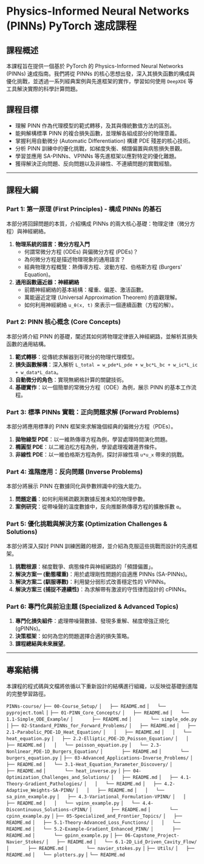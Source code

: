 # Physics-Informed Neural Networks (PINNs) PyTorch 速成課程

## 課程概述

本課程旨在提供一個基於 PyTorch 的 Physics-Informed Neural Networks (PINNs) 速成指南。我們將從 PINNs 的核心思想出發，深入其損失函數的構成與優化挑戰，並透過一系列經典案例與先進框架的實作，學習如何使用 `DeepXDE` 等工具解決實際的科學計算問題。

## 課程目標

-   理解 PINN 作為代理模型的範式轉移，及其與傳統數值方法的區別。
-   能夠解構標準 PINN 的複合損失函數，並理解各組成部分的物理意義。
-   掌握利用自動微分 (Automatic Differentiation) 構建 PDE 殘差的核心技術。
-   分析 PINN 訓練中的優化挑戰，如梯度失衡、頻譜偏置與病態損失景觀。
-   學習並應用 SA-PINNs、VPINNs 等先進框架以應對特定的優化難題。
-   獲得解決正向問題、反向問題以及非線性、不連續問題的實戰經驗。

---

## 課程大綱

### Part 1: 第一原理 (First Principles) - 構成 PINNs 的基石

本部分將回歸問題的本質，介紹構成 PINNs 的兩大核心基礎：物理定律（微分方程）與神經網絡。

1.  **物理系統的語言：微分方程入門**
    *   何謂常微分方程 (ODEs) 與偏微分方程 (PDEs)？
    *   為何微分方程是描述物理現象的通用語言？
    *   經典物理方程概覽：熱傳導方程、波動方程、伯格斯方程 (Burgers' Equation)。
2.  **通用函數逼近器：神經網絡**
    *   前饋神經網絡的基本結構：權重、偏差、激活函數。
    *   萬能逼近定理 (Universal Approximation Theorem) 的直觀理解。
    *   如何利用神經網絡 `u_θ(x, t)` 來表示一個連續函數（方程的解）。

### Part 2: PINN 核心概念 (Core Concepts)

本部分將介紹 PINN 的基礎，闡述其如何將物理定律嵌入神經網路，並解析其損失函數的通用結構。

1.  **範式轉移**：從傳統求解器到可微分的物理代理模型。
2.  **損失函數解構**：深入解析 `L_total = w_pde*L_pde + w_bc*L_bc + w_ic*L_ic + w_data*L_data`。
3.  **自動微分的角色**：實現無網格計算的關鍵技術。
4.  **基礎實作**：以一個簡單的常微分方程（ODE）為例，展示 PINN 的基本工作流程。

### Part 3: 標準 PINNs 實戰：正向問題求解 (Forward Problems)

本部分將應用標準的 PINN 框架來求解幾個經典的偏微分方程（PDEs）。

1.  **拋物線型 PDE**：以一維熱傳導方程為例，學習處理時間演化問題。
2.  **橢圓型 PDE**：以二維泊松方程為例，學習處理複雜邊界條件。
3.  **非線性 PDE**：以一維伯格斯方程為例，探討非線性項 `u*u_x` 帶來的挑戰。

### Part 4: 進階應用：反向問題 (Inverse Problems)

本部分將展示 PINN 在數據同化與參數辨識中的強大能力。

1.  **問題定義**：如何利用稀疏觀測數據反推未知的物理參數。
2.  **案例研究**：從帶噪聲的溫度數據中，反向推斷熱傳導方程的擴散係數 `α`。

### Part 5: 優化挑戰與解決方案 (Optimization Challenges & Solutions)

本部分將深入探討 PINN 訓練困難的根源，並介紹為克服這些挑戰而設計的先進框架。

1.  **挑戰根源**：梯度戰爭、病態條件與神經網路的「頻譜偏置」。
2.  **解決方案一 (動態權重)**：用於處理剛性問題的自適應 PINNs (SA-PINNs)。
3.  **解決方案二 (馴服導數)**：利用變分弱形式改善穩定性的 VPINNs。
4.  **解決方案三 (捕捉不連續性)**：為求解帶有激波的守恆律而設計的 cPINNs。

### Part 6: 專門化與前沿主題 (Specialized & Advanced Topics)

1.  **專門化損失組件**：處理帶噪聲數據、發現多重解、梯度增強正規化 (gPINNs)。
2.  **決策框架**：如何為您的問題選擇合適的損失策略。
3.  **課程總結與未來展望**。

---

## 專案結構

本課程的程式碼與文檔將依循以下重新設計的結構進行組織，以反映從基礎到進階的完整學習路徑。

`PINNs-course/`
`├── 00-Course_Setup/`
`│   ├── README.md`
`│   └── pyproject.toml`
`│`
`├── 01-PINN_Core_Concepts/`
`│   ├── README.md`
`│   └── 1.1-Simple_ODE_Example/`
`│       ├── README.md`
`│       └── simple_ode.py`
`│`
`├── 02-Standard_PINNs_for_Forward_Problems/`
`│   ├── README.md`
`│   ├── 2.1-Parabolic_PDE-1D_Heat_Equation/`
`│   │   ├── README.md`
`│   │   └── heat_equation.py`
`│   ├── 2.2-Elliptic_PDE-2D_Poisson_Equation/`
`│   │   ├── README.md`
`│   │   └── poisson_equation.py`
`│   └── 2.3-Nonlinear_PDE-1D_Burgers_Equation/`
`│       ├── README.md`
`│       └── burgers_equation.py`
`│`
`├── 03-Advanced_Applications-Inverse_Problems/`
`│   ├── README.md`
`│   └── 3.1-Heat_Equation_Parameter_Discovery/`
`│       ├── README.md`
`│       └── heat_inverse.py`
`│`
`├── 04-Optimization_Challenges_and_Solutions/`
`│   ├── README.md`
`│   ├── 4.1-Theory-Gradient_Pathologies/`
`│   │   └── README.md`
`│   ├── 4.2-Adaptive_Weights-SA-PINN/`
`│   │   ├── README.md`
`│   │   └── sa_pinn_example.py`
`│   ├── 4.3-Variational_Formulation-VPINN/`
`│   │   ├── README.md`
`│   │   └── vpinn_example.py`
`│   └── 4.4-Discontinuous_Solutions-cPINN/`
`│       ├── README.md`
`│       └── cpinn_example.py`
`│`
`├── 05-Specialized_and_Frontier_Topics/`
`│   ├── README.md`
`│   ├── 5.1-Theory-Advanced_Loss_Functions/`
`│   │   └── README.md`
`│   └── 5.2-Example-Gradient_Enhanced_PINN/`
`│       ├── README.md`
`│       └── gpinn_example.py`
`│`
`├── 06-Capstone_Project-Navier_Stokes/`
`│   ├── README.md`
`│   └── 6.1-2D_Lid_Driven_Cavity_Flow/`
`│       ├── README.md`
`│       └── navier_stokes.py`
`│`
`├── Utils/`
`│   ├── README.md`
`│   └── plotters.py`
`│`
`└── README.md`
